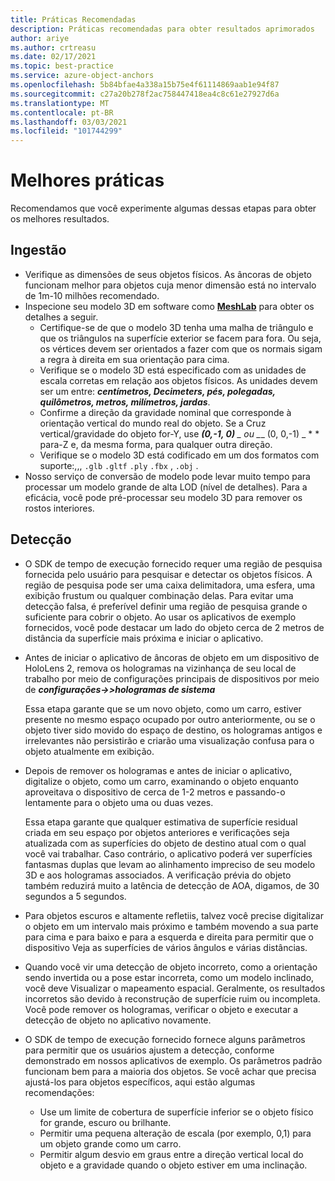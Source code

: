 ```yaml
---
title: Práticas Recomendadas
description: Práticas recomendadas para obter resultados aprimorados
author: ariye
ms.author: crtreasu
ms.date: 02/17/2021
ms.topic: best-practice
ms.service: azure-object-anchors
ms.openlocfilehash: 5b84bfae4a338a15b75e4f61114869aab1e94f87
ms.sourcegitcommit: c27a20b278f2ac758447418ea4c8c61e27927d6a
ms.translationtype: MT
ms.contentlocale: pt-BR
ms.lasthandoff: 03/03/2021
ms.locfileid: "101744299"
---
```

# <a name="best-practices"></a>Melhores práticas

Recomendamos que você experimente algumas dessas etapas para obter os melhores resultados.

## <a name="ingestion"></a>Ingestão

- Verifique as dimensões de seus objetos físicos. As âncoras de objeto funcionam melhor para objetos cuja menor dimensão está no intervalo de 1m-10 milhões recomendado.
- Inspecione seu modelo 3D em software como [**MeshLab**](https://www.meshlab.net/) para obter os detalhes a seguir.
  - Certifique-se de que o modelo 3D tenha uma malha de triângulo e que os triângulos na superfície exterior se facem para fora. Ou seja, os vértices devem ser orientados a fazer com que os normais sigam a regra à direita em sua orientação para cima.
  - Verifique se o modelo 3D está especificado com as unidades de escala corretas em relação aos objetos físicos. As unidades devem ser um entre: ***centímetros, Decimeters, pés, polegadas, quilômetros, metros, milímetros, jardas***.
  - Confirme a direção da gravidade nominal que corresponde à orientação vertical do mundo real do objeto. Se a Cruz vertical/gravidade do objeto for-Y, use ***(0,-1, 0)** _ ou _*_ (0, 0,-1) _ * * para-Z e, da mesma forma, para qualquer outra direção.
  - Verifique se o modelo 3D está codificado em um dos formatos com suporte:,,, `.glb` `.gltf` `.ply` `.fbx` , `.obj` .
- Nosso serviço de conversão de modelo pode levar muito tempo para processar um modelo grande de alta LOD (nível de detalhes). Para a eficácia, você pode pré-processar seu modelo 3D para remover os rostos interiores.

## <a name="detection"></a>Detecção

- O SDK de tempo de execução fornecido requer uma região de pesquisa fornecida pelo usuário para pesquisar e detectar os objetos físicos. A região de pesquisa pode ser uma caixa delimitadora, uma esfera, uma exibição frustum ou qualquer combinação delas. Para evitar uma detecção falsa, é preferível definir uma região de pesquisa grande o suficiente para cobrir o objeto. Ao usar os aplicativos de exemplo fornecidos, você pode destacar um lado do objeto cerca de 2 metros de distância da superfície mais próxima e iniciar o aplicativo.
- Antes de iniciar o aplicativo de âncoras de objeto em um dispositivo de HoloLens 2, remova os hologramas na vizinhança de seu local de trabalho por meio de configurações principais de dispositivos por meio de ***configurações->>hologramas de sistema***

  Essa etapa garante que se um novo objeto, como um carro, estiver presente no mesmo espaço ocupado por outro anteriormente, ou se o objeto tiver sido movido do espaço de destino, os hologramas antigos e irrelevantes não persistirão e criarão uma visualização confusa para o objeto atualmente em exibição.
- Depois de remover os hologramas e antes de iniciar o aplicativo, digitalize o objeto, como um carro, examinando o objeto enquanto aproveitava o dispositivo de cerca de 1-2 metros e passando-o lentamente para o objeto uma ou duas vezes.

  Essa etapa garante que qualquer estimativa de superfície residual criada em seu espaço por objetos anteriores e verificações seja atualizada com as superfícies do objeto de destino atual com o qual você vai trabalhar. Caso contrário, o aplicativo poderá ver superfícies fantasmas duplas que levam ao alinhamento impreciso de seu modelo 3D e aos hologramas associados. A verificação prévia do objeto também reduzirá muito a latência de detecção de AOA, digamos, de 30 segundos a 5 segundos.
- Para objetos escuros e altamente refletiis, talvez você precise digitalizar o objeto em um intervalo mais próximo e também movendo a sua parte para cima e para baixo e para a esquerda e direita para permitir que o dispositivo Veja as superfícies de vários ângulos e várias distâncias.
- Quando você vir uma detecção de objeto incorreto, como a orientação sendo invertida ou a pose estar incorreta, como um modelo inclinado, você deve Visualizar o mapeamento espacial. Geralmente, os resultados incorretos são devido à reconstrução de superfície ruim ou incompleta. Você pode remover os hologramas, verificar o objeto e executar a detecção de objeto no aplicativo novamente.
- O SDK de tempo de execução fornecido fornece alguns parâmetros para permitir que os usuários ajustem a detecção, conforme demonstrado em nossos aplicativos de exemplo. Os parâmetros padrão funcionam bem para a maioria dos objetos. Se você achar que precisa ajustá-los para objetos específicos, aqui estão algumas recomendações:
  - Use um limite de cobertura de superfície inferior se o objeto físico for grande, escuro ou brilhante.
  - Permitir uma pequena alteração de escala (por exemplo, 0,1) para um objeto grande como um carro.
  - Permitir algum desvio em graus entre a direção vertical local do objeto e a gravidade quando o objeto estiver em uma inclinação.
